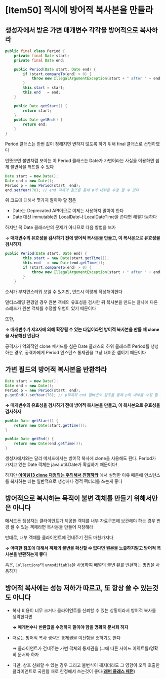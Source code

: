 # [Item50] 적시에 방어적 복사본을 만들라


## 생성자에서 받은 가변 매개변수 각각을 방어적으로 복사하라

```java
public final class Period {
    private final Date start;
    private final Date end;

    public Period(Date start, Date end) {
        if (start.compareTo(end) > 0) {
            throw new IllegalArgumentException(start + " after " + end);
        }
        this.start = start;
        this.end   = end;
    }

    public Date getStart() {
        return start;
    }
    public Date getEnd() {
        return end;
    }
}
```

Period 클래스는 한번 값이 정해지면 변하지 않도록 하기 위해 final 클래스로 선언하였다

언뜻보면 불변처럼 보이는 이 Period 클래스는 Date가 가변이라는 사실을 이용하면 쉽게 불변식을 깨뜨릴 수 있다

```java
Date start = new Date();
Date end = new Date();
Period p = new Period(start, end);
end.setYear(78); // end 객체의 참조를 통해 p의 내부를 수정 할 수 있다
```

위 코드에 대해서 몇가지 알아야 할 점은

- Date는 Deprecated API이므로 이제는 사용하지 말아야 한다
- Date 대신 immutable인 LocalDate나 LocalDateTime을 쓴다면 해결가능하다

하지만 꼭 Date 클래스만의 문제가 아니므로 다음 방법을 보자

**→ 매개변수의 유효성을 검사하기 전에 방어적 복사본을 만들고, 이 복사본으로 유효성을 검사하자**

```java
public Period(Date start, Date end) {
        this.start = new Date(start.getTime());
        this.end   = new Date(end.getTime());
        if (start.compareTo(end) > 0) {
            throw new IllegalArgumentException(start + " after " + end);
        }
    }
```

순서가 부자연스러워 보일 수 있지만, 반드시 이렇게 작성해야한다

멀티스레딩 환경일 경우 원본 객체의 유효성을 검사한 뒤 복사본을 만드는 찰나에 다른 스레드가 원본 객체를 수정할 위험이 있기 때문이다

또한, 

**→ 매개변수가 제3자에 의해 확장될 수 있는 타입이라면 방어적 복사본을 만들 때 clone을 사용해선 안된다** 

공격자가 악의적인 clone 메서드를 심은 Date 클래스의 하위 클래스로 Period를 생성하는 경우, 공격자에게 Period 인스턴스 통제권을 그냥 내어준 셈이기 때문이다

## 가변 필드의 방어적 복사본을 반환하라

```java
Date start = new Date();
Date end = new Date();
Period p = new Period(start, end);
p.getEnd().setYear(78); // p객체의 end 멤버변수 참조를 통해 p의 내부를 수정 할 수 있다
```

**→ 매개변수의 유효성을 검사하기 전에 방어적 복사본을 만들고, 이 복사본으로 유효성을 검사하자**

```java
public Date getStart() {
    return new Date(start.getTime());
}

public Date getEnd() {
    return new Date(end.getTime());
}
```

생성자에서와는 달리 메서드에서는 방어적 복사에 clone을 사용해도 된다. Period가 가지고 있는 Date 객체는 java.util.Date가 확실하기 때문이다!

하지만 [**아이템13 clone 재정의는 주의해서 진행하라**](https://github.com/back-end-study/effective-java/blob/main/3%EC%9E%A5_%EB%AA%A8%EB%93%A0_%EA%B0%9D%EC%B2%B4%EC%9D%98_%EA%B3%B5%ED%86%B5_%EB%A9%94%EC%84%9C%EB%93%9C/item13.md) 에서 설명한 이유 때문에 인스턴스를 복사하는 데는 일반적으로 생성자나 정적 팩터리를 쓰는게 좋다

## 방어적으로 복사하는 목적이 불변 객체를 만들기 위해서만은 아니다

메서드든 생성자는 클라이언트가 제공한 객체를 내부 자료구조에 보관해야 하는 경우 변경 될 수 있는 객체라면 복사본을 만들어 저장해라

반대로, 내부 객체를 클라이언트에 건네주기 전도 마찬가지다

**→ 어떠한 참조에 대해서 객체의 불변을 확신할 수 없다면 원본을 노출하지말고 방어적 복사본을 반환하는게 좋다**

혹은, `Collections`의 `unmodifiable`을 사용하여 배열의 불변 뷰를 반환하는 방법을 사용하자

## 방어적 복사에는 성능 저하가 따르고, 또 항상 쓸 수 있는것도 아니다

- 복사 비용이 너무 크거나 클라이언트를 신뢰할 수 있는 상황이라서 방어적 복사를 생략한다면
    
    **→ 매개변수나 반환값을 수정하지 말아야 함을 명확히 문서화 하자**
    
- 때로는 방어적 복사 생략은 통제권을 이전함을 뜻하기도 한다
    
    → 클라이언트가 건네주는 가변 객체의 통제권을 (그에 따른 사이드 이펙트를)명확히 문서화 하자
    
- 다만, 상호 신뢰할 수 있는 경우 그리고 불변식이 깨지더라도 그 영향이 오직 호출한 클라이언트로 국한될 때로 한정해서 쓰는것이 좋다([**래퍼 클래스 패턴**](https://github.com/back-end-study/effective-java/blob/main/4%EC%9E%A5_%ED%81%B4%EB%9E%98%EC%8A%A4%EC%99%80_%EC%9D%B8%ED%84%B0%ED%8E%98%EC%9D%B4%EC%8A%A4/item18.md#%EB%9E%98%ED%8D%BC%ED%81%B4%EB%9E%98%EC%8A%A4-%EC%BD%9C%EB%B0%B1%ED%94%84%EB%A0%88%EC%9E%84%EC%9B%8C%ED%81%AC-self-%EB%AC%B8%EC%A0%9C))